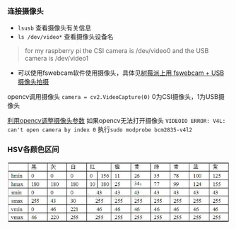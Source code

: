 ### 连接摄像头
- `lsusb` 查看摄像头有关信息
- `ls /dev/video*` 查看摄像头设备名
>for my raspberry pi the CSI camera is /dev/video0 and the USB camera is /dev/video1
- 可以使用fswebcam软件使用摄像头，具体见[树莓派上用 fswebcam + USB 摄像头拍摄](https://shumeipai.nxez.com/2020/08/23/raspberry-pi-fswebcam.html)

opencv调用摄像头
`camera = cv2.VideoCapture(0)` 0为CSI摄像头，1为USB摄像头

[利用opencv调整摄像头参数](https://blog.csdn.net/leon_zeng0/article/details/102791988)
如果opencv无法打开摄像头
`VIDEOIO ERROR: V4L: can't open camera by index 0`
  执行`sudo modprobe bcm2835-v4l2`
### HSV各颜色区间
![](hsv.jpg)
